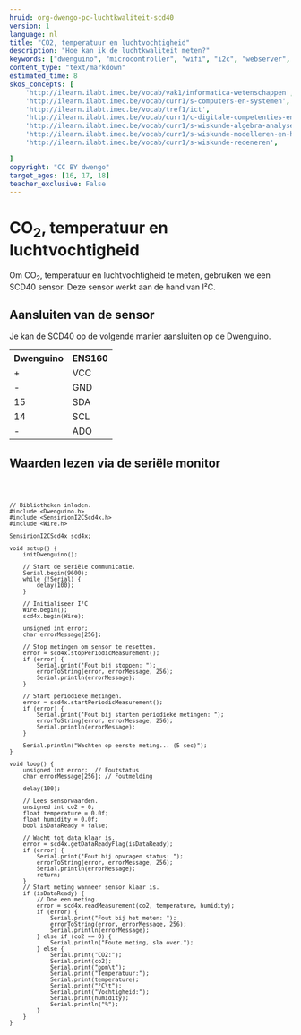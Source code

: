 ```yaml
---
hruid: org-dwengo-pc-luchtkwaliteit-scd40
version: 1
language: nl
title: "CO2, temperatuur en luchtvochtigheid"
description: "Hoe kan ik de luchtkwaliteit meten?"
keywords: ["dwenguino", "microcontroller", "wifi", "i2c", "webserver", "internet", "co2", "luchtkwaliteit"]
content_type: "text/markdown"
estimated_time: 8
skos_concepts: [
    'http://ilearn.ilabt.imec.be/vocab/vak1/informatica-wetenschappen', 
    'http://ilearn.ilabt.imec.be/vocab/curr1/s-computers-en-systemen',
    'http://ilearn.ilabt.imec.be/vocab/tref1/ict',
    'http://ilearn.ilabt.imec.be/vocab/curr1/c-digitale-competenties-en-mediawijsheid',
    'http://ilearn.ilabt.imec.be/vocab/curr1/s-wiskunde-algebra-analyse',
    'http://ilearn.ilabt.imec.be/vocab/curr1/s-wiskunde-modelleren-en-heuristiek',
    'http://ilearn.ilabt.imec.be/vocab/curr1/s-wiskunde-redeneren',

]
copyright: "CC BY dwengo"
target_ages: [16, 17, 18]
teacher_exclusive: False
---
```


<h1>CO<sub>2</sub>, temperatuur en luchtvochtigheid</h1>

Om CO<sub>2</sub>, temperatuur en luchtvochtigheid te meten, gebruiken we een SCD40 sensor. Deze sensor werkt aan de hand van I²C.

## Aansluiten van de sensor

Je kan de SCD40 op de volgende manier aansluiten op de Dwenguino.

<table>
    <tr>
        <th>Dwenguino</th>
        <th>ENS160</th>
    </tr>
    <tr>
        <td>+</td>
        <td>VCC</td>
    </tr>
    <tr>
        <td>-</td>
        <td>GND</td>
    </tr>
    <tr>
        <td>15</td>
        <td>SDA</td>
    </tr>
    <tr>
        <td>14</td>
        <td>SCL</td>
    </tr>
    <tr>
        <td>-</td>
        <td>ADO</td>
    </tr>
</table>

## Waarden lezen via de seriële monitor


<div class="dwengo-content dwengo-code-simulator">
    <pre>
<code class="language-cpp" data-filename="luchtkwaliteit_serieel.cpp">

    // Bibliotheken inladen.
    #include <Dwenguino.h>
    #include <SensirionI2CScd4x.h>
    #include <Wire.h>

    SensirionI2CScd4x scd4x;

    void setup() {
        initDwenguino();

        // Start de seriële communicatie.
        Serial.begin(9600);
        while (!Serial) {
            delay(100);
        }

        // Initialiseer I²C
        Wire.begin();
        scd4x.begin(Wire);

        unsigned int error;
        char errorMessage[256];

        // Stop metingen om sensor te resetten.
        error = scd4x.stopPeriodicMeasurement();
        if (error) {
            Serial.print("Fout bij stoppen: ");
            errorToString(error, errorMessage, 256);
            Serial.println(errorMessage);
        }

        // Start periodieke metingen.
        error = scd4x.startPeriodicMeasurement();
        if (error) {
            Serial.print("Fout bij starten periodieke metingen: ");
            errorToString(error, errorMessage, 256);
            Serial.println(errorMessage);
        }

        Serial.println("Wachten op eerste meting... (5 sec)");
    }

    void loop() {
        unsigned int error;  // Foutstatus
        char errorMessage[256]; // Foutmelding

        delay(100);

        // Lees sensorwaarden.
        unsigned int co2 = 0;
        float temperature = 0.0f;
        float humidity = 0.0f;
        bool isDataReady = false;

        // Wacht tot data klaar is.
        error = scd4x.getDataReadyFlag(isDataReady);
        if (error) {
            Serial.print("Fout bij opvragen status: ");
            errorToString(error, errorMessage, 256);
            Serial.println(errorMessage);
            return;
        }
        // Start meting wanneer sensor klaar is.
        if (isDataReady) {
            // Doe een meting.
            error = scd4x.readMeasurement(co2, temperature, humidity);
            if (error) {
                Serial.print("Fout bij het meten: ");
                errorToString(error, errorMessage, 256);
                Serial.println(errorMessage);
            } else if (co2 == 0) {
                Serial.println("Foute meting, sla over.");
            } else {
                Serial.print("CO2:");
                Serial.print(co2);
                Serial.print("ppm\t");
                Serial.print("Temperatuur:");
                Serial.print(temperature);
                Serial.print("°C\t");
                Serial.print("Vochtigheid:");
                Serial.print(humidity);
                Serial.println("%");
            }
        }  
    }

</code>
    </pre>
</div>